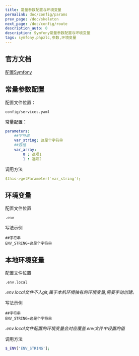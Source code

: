 ```yaml
---
title: 常量参数配置与环境变量
permalink: doc/config/params
prev_page: /doc/skeleton
next_page: /doc/config/route
description_auto: 0
description: Symfony常量参数配置与环境变量
tags: symfony,phpzlc,参数,环境变量
---
```


## 官方文档

[配置Symfony](https://symfony.com/doc/4.4/configuration.html#importing-configuration-files)

## 常量参数配置

配置文件位置：
```text
config/services.yaml
```
常量配置：
```yaml
parameters:
    ##字符串
    var_string: 这是个字符串
    ##数组
    var_array:
        0 : 选项1
        1 : 选项2
```
调用方法
```yaml
$this->getParameter('var_string');
```

## 环境变量

配置文件位置

```text
.env
```

写法示例

```text
##字符串
ENV_STRING=这是个字符串
```

## 本地环境变量

配置文件位置

```text
.env.local
```
_.env.local文件不入git,属于本机环境独有的环境变量,需要手动创建。_

写法示例

```text
##字符串
ENV_STRING=这是个字符串
```

_.env.local文件配置的环境变量会对应覆盖.env文件中设置的值_

调用方法

```php
$_ENV['ENV_STRING'];
```

